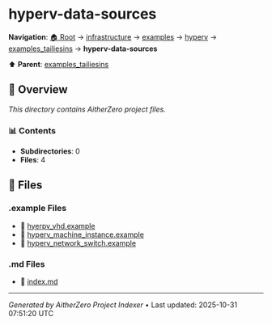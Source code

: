 # hyperv-data-sources

**Navigation**: [🏠 Root](../../../../../index.md) → [infrastructure](../../../../index.md) → [examples](../../../index.md) → [hyperv](../../index.md) → [examples_tailiesins](../index.md) → **hyperv-data-sources**

⬆️ **Parent**: [examples_tailiesins](../index.md)

## 📖 Overview

*This directory contains AitherZero project files.*

### 📊 Contents

- **Subdirectories**: 0
- **Files**: 4

## 📄 Files

### .example Files

- 📄 [hyerpv_vhd.example](./hyerpv_vhd.example)
- 📄 [hyperv_machine_instance.example](./hyperv_machine_instance.example)
- 📄 [hyperv_network_switch.example](./hyperv_network_switch.example)

### .md Files

- 📝 [index.md](./index.md)

---

*Generated by AitherZero Project Indexer* • Last updated: 2025-10-31 07:51:20 UTC

